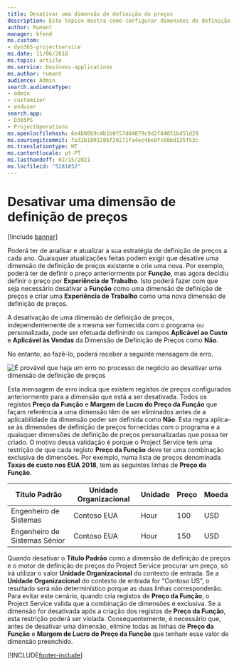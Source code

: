 ```yaml
---
title: Desativar uma dimensão de definição de preços
description: Este tópico mostra como configurar dimensões de definição de preços na solução do Project Service.
author: Rumant
manager: kfend
ms.custom:
- dyn365-projectservice
ms.date: 11/06/2018
ms.topic: article
ms.service: business-applications
ms.author: rumant
audience: Admin
search.audienceType:
- admin
- customizer
- enduser
search.app:
- D365PS
- ProjectOperations
ms.openlocfilehash: 6e4b80b9c4b1b0f57d04079c9d2f84051b451d29
ms.sourcegitcommit: fa32b1893286f20271fa4ec4be8fc68bd135f53c
ms.translationtype: HT
ms.contentlocale: pt-PT
ms.lasthandoff: 02/15/2021
ms.locfileid: "5281852"
---
```

# <a name="turn-off-a-pricing-dimension"></a>Desativar uma dimensão de definição de preços

[!include [banner](../includes/psa-now-project-operations.md)]

Poderá ter de analisar e atualizar a sua estratégia de definição de preços a cada ano. Quaisquer atualizações feitas podem exigir que desative uma dimensão de definição de preços existente e crie uma nova. Por exemplo, poderá ter de definir o preço anteriormente por **Função**, mas agora decidiu definir o preço por **Experiência de Trabalho**. Isto poderá fazer com que seja necessário desativar a **Função** como uma dimensão de definição de preços e criar uma **Experiência de Trabalho** como uma nova dimensão de definição de preços. 

A desativação de uma dimensão de definição de preços, independentemente de a mesma ser fornecida com o programa ou personalizada, pode ser efetuada definindo os campos **Aplicável ao Custo** e **Aplicável às Vendas** da Dimensão de Definição de Preços como **Não**.

No entanto, ao fazê-lo, poderá receber a seguinte mensagem de erro.

![É provável que haja um erro no processo de negócio ao desativar uma dimensão de definição de preços](media/Business-Process-Error.png)


Esta mensagem de erro indica que existem registos de preços configurados anteriormente para a dimensão que está a ser desativada. Todos os registos **Preço da Função** e **Margem de Lucro do Preço da Função** que façam referência a uma dimensão têm de ser eliminados antes de a aplicabilidade da dimensão poder ser definida como **Não**. Esta regra aplica-se às dimensões de definição de preços fornecidas com o programa e a quaisquer dimensões de definição de preços personalizadas que possa ter criado. O motivo dessa validação é porque o Project Service tem uma restrição de que cada registo **Preço da Função** deve ter uma combinação exclusiva de dimensões. Por exemplo, numa lista de preços denominada **Taxas de custo nos EUA 2018**, tem as seguintes linhas de **Preço da Função**. 

| Título Padrão         | Unidade Organizacional    |Unidade   |Preço  |Moeda  |
| -----------------------|-------------|-------|-------|----------|
| Engenheiro de Sistemas|Contoso EUA|Hour| 100|USD|
| Engenheiro de Sistemas Sénior|Contoso EUA|Hour| 150| USD|


Quando desativar o **Título Padrão** como a dimensão de definição de preços e o motor de definição de preços do Project Service procurar um preço, só irá utilizar o valor **Unidade Organizacional** do contexto de entrada. Se a **Unidade Organizacional** do contexto de entrada for "Contoso US", o resultado será não determinístico porque as duas linhas corresponderão. Para evitar este cenário, quando cria registos de **Preço da Função**, o Project Service valida que a combinação de dimensões é exclusiva. Se a dimensão for desativada após a criação dos registos de **Preço da Função**, esta restrição poderá ser violada. Consequentemente, é necessário que, antes de desativar uma dimensão, elimine todas as linhas de **Preço da Função** e **Margem de Lucro do Preço da Função** que tenham esse valor de dimensão preenchido.



[!INCLUDE[footer-include](../includes/footer-banner.md)]